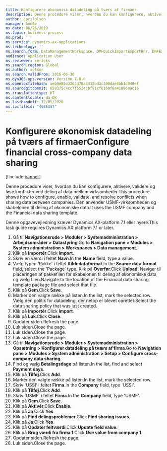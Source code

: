 ```yaml
---
title: Konfigurere økonomisk datadeling på tværs af firmaer
description: Denne procedure viser, hvordan du kan konfigurere, aktivere, validere og løse konflikter ved deling af data mellem virksomheder.
author: aprilolson
manager: AnnBe
ms.date: 06/26/2019
ms.topic: business-process
ms.prod: ''
ms.service: dynamics-ax-applications
ms.technology: ''
ms.search.form: DataManagementWorkspace, DMFQuickImportExportRnr, DMFExecutionHistoryWorkspace, DMFExecutionHistorySummary, DMFExecutionHistoryEntities,  SysDataSharingConfiguration, SysDataSharingDiscrepencies
audience: Application User
ms.reviewer: sericks
ms.search.region: Global
ms.author: aolson
ms.search.validFrom: 2016-06-30
ms.dyn365.ops.version: Version 7.0.0
ms.openlocfilehash: aeb9e85d3263d78a8412bd3c300dae8bb1d840ef
ms.sourcegitcommit: 659375c4cc7f5524cbf91cf6160f6a410960ac16
ms.translationtype: HT
ms.contentlocale: da-DK
ms.lasthandoff: 12/05/2020
ms.locfileid: "4685187"
---
```

# <a name="configure-financial-cross-company-data-sharing"></a><span data-ttu-id="d60a0-103">Konfigurere økonomisk datadeling på tværs af firmaer</span><span class="sxs-lookup"><span data-stu-id="d60a0-103">Configure financial cross-company data sharing</span></span>

[!include [banner](../../includes/banner.md)]

<span data-ttu-id="d60a0-104">Denne procedure viser, hvordan du kan konfigurere, aktivere, validere og løse konflikter ved deling af data mellem virksomheder.</span><span class="sxs-lookup"><span data-stu-id="d60a0-104">This procedure shows how to configure, enable, validate, and resolve conflicts when sharing data between companies.</span></span> <span data-ttu-id="d60a0-105">Den anvender USMF-virksomheden og skabelonen til deling af økonomiske data.</span><span class="sxs-lookup"><span data-stu-id="d60a0-105">It uses the USMF company and the Financial data sharing template.</span></span>

<span data-ttu-id="d60a0-106">Denne opgavevejledning kræver Dynamics AX-platform 7.1 eller nyere.</span><span class="sxs-lookup"><span data-stu-id="d60a0-106">This task guide requires Dynamics AX platform 7.1 or later.</span></span>

1. <span data-ttu-id="d60a0-107">Gå til **Navigationsrude > Moduler > Systemadministration > Arbejdsområder > Datastyring**.</span><span class="sxs-lookup"><span data-stu-id="d60a0-107">Go to **Navigation pane > Modules > System administration > Workspaces > Data management**.</span></span>
2. <span data-ttu-id="d60a0-108">Klik på **Importér**.</span><span class="sxs-lookup"><span data-stu-id="d60a0-108">Click **Import**.</span></span>
3. <span data-ttu-id="d60a0-109">Skriv en værdi i feltet **Navn**.</span><span class="sxs-lookup"><span data-stu-id="d60a0-109">In the **Name** field, type a value.</span></span>
4. <span data-ttu-id="d60a0-110">Vælg typen 'Pakke' i feltet **Kildedataformat**.</span><span class="sxs-lookup"><span data-stu-id="d60a0-110">In the **Source data format** field, select the 'Package' type.</span></span> <span data-ttu-id="d60a0-111">Klik på **Overfør**.</span><span class="sxs-lookup"><span data-stu-id="d60a0-111">Click **Upload**.</span></span> <span data-ttu-id="d60a0-112">Naviger til placeringen af pakkefilen for skabelonen til deling af økonomiske data, og vælg filen.</span><span class="sxs-lookup"><span data-stu-id="d60a0-112">Navigate to the location of the Financial data sharing template package file and select that file.</span></span>
5. <span data-ttu-id="d60a0-113">Klik på **Gem**.</span><span class="sxs-lookup"><span data-stu-id="d60a0-113">Click **Save**.</span></span>
6. <span data-ttu-id="d60a0-114">Markér den valgte række på listen.</span><span class="sxs-lookup"><span data-stu-id="d60a0-114">In the list, mark the selected row.</span></span> <span data-ttu-id="d60a0-115">Vælg den politik for datadeling, der netop er blevet oprettet.</span><span class="sxs-lookup"><span data-stu-id="d60a0-115">Select the data sharing policy that was just created.</span></span>  
7. <span data-ttu-id="d60a0-116">Klik på **Importér**.</span><span class="sxs-lookup"><span data-stu-id="d60a0-116">Click **Import**.</span></span>
8. <span data-ttu-id="d60a0-117">Klik på **Luk**.</span><span class="sxs-lookup"><span data-stu-id="d60a0-117">Click **Close**.</span></span>
9. <span data-ttu-id="d60a0-118">Opdater siden.</span><span class="sxs-lookup"><span data-stu-id="d60a0-118">Refresh the page.</span></span>
10. <span data-ttu-id="d60a0-119">Luk siden.</span><span class="sxs-lookup"><span data-stu-id="d60a0-119">Close the page.</span></span>
11. <span data-ttu-id="d60a0-120">Luk siden.</span><span class="sxs-lookup"><span data-stu-id="d60a0-120">Close the page.</span></span>
12. <span data-ttu-id="d60a0-121">Luk siden.</span><span class="sxs-lookup"><span data-stu-id="d60a0-121">Close the page.</span></span>
13. <span data-ttu-id="d60a0-122">Gå til **Navigationsrude > Moduler > Systemadministration > Opsætning > Konfigurer datadeling på tværs af firma**.</span><span class="sxs-lookup"><span data-stu-id="d60a0-122">Go to **Navigation pane > Modules > System administration > Setup > Configure cross-company data sharing**.</span></span>
14. <span data-ttu-id="d60a0-123">Find og vælg **Betalingsdage** på listen.</span><span class="sxs-lookup"><span data-stu-id="d60a0-123">In the list, find and select **Payment days**.</span></span>
15. <span data-ttu-id="d60a0-124">Klik på **Tilføj**.</span><span class="sxs-lookup"><span data-stu-id="d60a0-124">Click **Add**.</span></span>
16. <span data-ttu-id="d60a0-125">Markér den valgte række på listen.</span><span class="sxs-lookup"><span data-stu-id="d60a0-125">In the list, mark the selected row.</span></span>
17. <span data-ttu-id="d60a0-126">Skriv 'USSI' i feltet **Firma**.</span><span class="sxs-lookup"><span data-stu-id="d60a0-126">In the **Company** field, type 'USSI'.</span></span>
18. <span data-ttu-id="d60a0-127">Klik på **Tilføj**.</span><span class="sxs-lookup"><span data-stu-id="d60a0-127">Click **Add**.</span></span>
19. <span data-ttu-id="d60a0-128">Skriv 'USMF' i feltet **Firma**.</span><span class="sxs-lookup"><span data-stu-id="d60a0-128">In the **Company** field, type 'USMF'.</span></span>
20. <span data-ttu-id="d60a0-129">Klik på **Gem**.</span><span class="sxs-lookup"><span data-stu-id="d60a0-129">Click **Save**.</span></span>
21. <span data-ttu-id="d60a0-130">Klik på **Aktivér**.</span><span class="sxs-lookup"><span data-stu-id="d60a0-130">Click **Enable**.</span></span>
22. <span data-ttu-id="d60a0-131">Klik på **Ja**.</span><span class="sxs-lookup"><span data-stu-id="d60a0-131">Click **Yes**.</span></span>
23. <span data-ttu-id="d60a0-132">Klik på **Find delingsproblemer**.</span><span class="sxs-lookup"><span data-stu-id="d60a0-132">Click **Find sharing issues**.</span></span>
24. <span data-ttu-id="d60a0-133">Klik på **Ja**.</span><span class="sxs-lookup"><span data-stu-id="d60a0-133">Click **Yes**.</span></span>
25. <span data-ttu-id="d60a0-134">Klik på **Opdater feltværdi**.</span><span class="sxs-lookup"><span data-stu-id="d60a0-134">Click **Update field value**.</span></span>
26. <span data-ttu-id="d60a0-135">Klik på **Brug værdi fra firma 1**.</span><span class="sxs-lookup"><span data-stu-id="d60a0-135">Click **Use value from company 1**.</span></span>
27. <span data-ttu-id="d60a0-136">Opdater siden.</span><span class="sxs-lookup"><span data-stu-id="d60a0-136">Refresh the page.</span></span>
28. <span data-ttu-id="d60a0-137">Luk siden.</span><span class="sxs-lookup"><span data-stu-id="d60a0-137">Close the page.</span></span>

